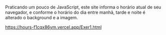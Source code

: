 

Praticando um pouco de JavaScript, este site informa o horário atual de seu navegador, e conforme o horário do dia entre manhã, tarde e noite é alterado o background e a imagem.


https://hours-f1cqx86ym.vercel.app/Exer1.html

